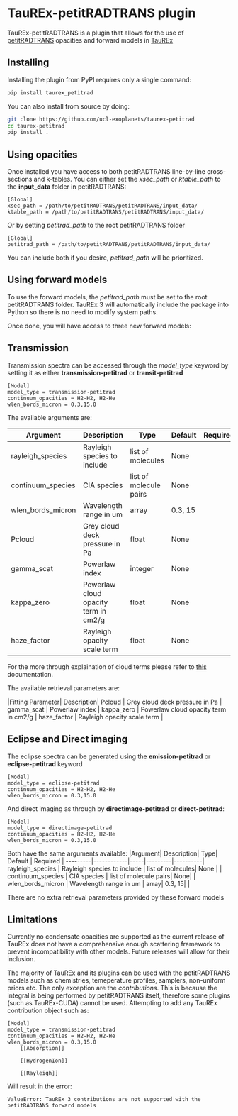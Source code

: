 # TauREx-petitRADTRANS plugin

TauREx-petitRADTRANS is a plugin that allows for the use of [petitRADTRANS](https://petitradtrans.readthedocs.io/en/latest/) opacities
and forward models in [TauREx](https://github.com/ucl-exoplanets/TauREx3_public)

## Installing

Installing the plugin from PyPI requires only a single command:
```bash
pip install taurex_petitrad
```
You can also install from source by doing:
```bash
git clone https://github.com/ucl-exoplanets/taurex-petitrad
cd taurex-petitrad
pip install .
```

## Using opacities

Once installed you have access to both petitRADTRANS line-by-line cross-sections and k-tables. You can
either set the *xsec_path* or *ktable_path* to the **input_data** folder in petitRADTRANS:
```
[Global]
xsec_path = /path/to/petitRADTRANS/petitRADTRANS/input_data/
ktable_path = /path/to/petitRADTRANS/petitRADTRANS/input_data/
```

Or by setting *petitrad_path* to the root petitRADTRANS folder

```
[Global]
petitrad_path = /path/to/petitRADTRANS/petitRADTRANS/input_data/
```

You can include both if you desire, *petitrad_path* will be prioritized.

## Using forward models

To use the forward models, the *petitrad_path* must be set to the root petitRADTRANS folder.
TauREx 3 will automatically include the package into Python so there is no need to modify system paths.

Once done, you will have access to three new forward models:

## Transmission

Transmission spectra can be accessed through the *model_type* keyword by setting it
as either **transmission-petitrad** or **transit-petitrad**
```
[Model]
model_type = transmission-petitrad
continuum_opacities = H2-H2, H2-He
wlen_bords_micron = 0.3,15.0
```

The available arguments are:

|Argument| Description| Type| Default | Required |
---------|------------|-----|---------|----------|
rayleigh_species | Rayleigh species to include | list of molecules| None | |
continuum_species | CIA species | list of molecule pairs| None| |
wlen_bords_micron | Wavelength range in um | array| 0.3, 15| |
Pcloud | Grey cloud deck pressure in Pa | float | None| |
gamma_scat | Powerlaw index | integer| None | |
kappa_zero | Powerlaw cloud opacity term in cm2/g | float | None | |
haze_factor | Rayleigh opacity scale term | float | None | |

For the more through explaination of cloud terms
please refer to [this](https://petitradtrans.readthedocs.io/en/latest/content/notebooks/clouds.html) documentation.

The available retrieval parameters are:

|Fitting Parameter| Description| 
Pcloud | Grey cloud deck pressure in Pa |
gamma_scat | Powerlaw index |
kappa_zero | Powerlaw cloud opacity term in cm2/g |
haze_factor | Rayleigh opacity scale term |

## Eclipse and Direct imaging

The eclipse spectra can be generated using the **emission-petitrad** or **eclipse-petitrad** keyword
```
[Model]
model_type = eclipse-petitrad
continuum_opacities = H2-H2, H2-He
wlen_bords_micron = 0.3,15.0
```
And direct imaging as through by **directimage-petitrad** or **direct-petitrad**:
```
[Model]
model_type = directimage-petitrad
continuum_opacities = H2-H2, H2-He
wlen_bords_micron = 0.3,15.0
```

Both have the same arguments available:
|Argument| Description| Type| Default | Required |
---------|------------|-----|---------|----------|
rayleigh_species | Rayleigh species to include | list of molecules| None | |
continuum_species | CIA species | list of molecule pairs| None| |
wlen_bords_micron | Wavelength range in um | array| 0.3, 15| |

There are no extra retrieval parameters provided by these forward models

## Limitations

Currently no condensate opacities are supported as the current release of 
TauREx does not have a comprehensive enough scattering framework to prevent incompatibility with other
models. Future releases will allow for their inclusion.

The majority of TauREx and its plugins can be used with the petitRADTRANS models such as chemistries,
temeperature profiles, samplers, non-uniform priors etc.
The only exception are the *contributions*. This is because the integral is being performed
by petitRADTRANS itself, therefore some plugins (such as TauREx-CUDA) cannot be used. Attempting to add
any TauREx contribution object such as:
```
[Model]
model_type = transmission-petitrad
continuum_opacities = H2-H2, H2-He
wlen_bords_micron = 0.3,15.0
    [[Absorption]]

    [[HydrogenIon]]

    [[Rayleigh]]
```

Will result in the error:
```
ValueError: TauREx 3 contributions are not supported with the petitRADTRANS forward models
```


